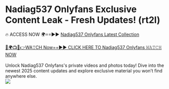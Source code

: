 # Nadiag537 Onlyfans Exclusive Content Leak - Fresh Updates! (rt2l)

🔥 ACCESS NOW 🌍==►► <a href="https://tinyurl.com/kvy9nzfs" rel="nofollow">Nadiag537 Onlyfans Latest Collection</a>
<br><br>
[🔴🌍📺📱👉WA𝚃CH Now==►► CLICK HERE TO Nadiag537 Onlyfans 𝚆𝙰𝚃𝙲𝙷 NOW](https://tinyurl.com/kvy9nzfs)
<br><br>
Unlock Nadiag537 Onlyfans's private videos and photos today! Dive into the newest 2025 content updates and explore exclusive material you won’t find anywhere else.
<br>
<a href="https://tinyurl.com/kvy9nzfs" rel="nofollow" data-target="animated-image.originalLink"><img src="https://camo.githubusercontent.com/8a4f000d20f83aca3bf7ec5f350d767afa0574a8a352519fd8cfa583a6f93a33/68747470733a2f2f692e696d6775722e636f6d2f644a486b345a712e676966" data-canonical-src="https://i.imgur.com/dJHk4Zq.gif" style="max-width: 100%; display: inline-block;" data-target="animated-image.originalImage"></a>
<br>
